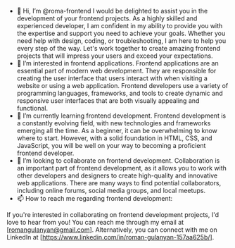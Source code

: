 - 👋 Hi, I’m @roma-frontend I would be delighted to assist you in the development of your frontend projects. As a highly skilled and experienced developer, I am confident in my ability to provide you with the expertise and support you need to achieve your goals. Whether you need help with design, coding, or troubleshooting, I am here to help you every step of the way. Let's work together to create amazing frontend projects that will impress your users and exceed your expectations.
- 👀 I’m interested in frontend applications. Frontend applications are an essential part of modern web development. They are responsible for creating the user interface that users interact with when visiting a website or using a web application. Frontend developers use a variety of programming languages, frameworks, and tools to create dynamic and responsive user interfaces that are both visually appealing and functional.
- 🌱 I’m currently learning frontend development. Frontend development is a constantly evolving field, with new technologies and frameworks emerging all the time. As a beginner, it can be overwhelming to know where to start. However, with a solid foundation in HTML, CSS, and JavaScript, you will be well on your way to becoming a proficient frontend developer.
- 💞️ I’m looking to collaborate on frontend development. Collaboration is an important part of frontend development, as it allows you to work with other developers and designers to create high-quality and innovative web applications. There are many ways to find potential collaborators, including online forums, social media groups, and local meetups.
- 📫 How to reach me regarding frontend development:

If you're interested in collaborating on frontend development projects, I'd love to hear from you! You can reach me through my email at [romangulanyan@gmail.com]. Alternatively, you can connect with me on LinkedIn at [https://www.linkedin.com/in/roman-gulanyan-157aa625b/].

<!---
roma-frontend/roma-frontend is a ✨ special ✨ repository because its `README.md` (this file) appears on your GitHub profile.
You can click the Preview link to take a look at your changes.
--->
